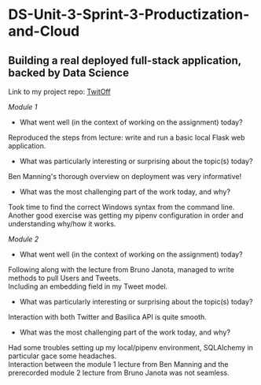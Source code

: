 # DS-Unit-3-Sprint-3-Productization-and-Cloud
Building a real deployed full-stack application, backed by Data Science
--------------------

Link to my project repo: [TwitOff](https://github.com/Okocha76/TwitOff)

*Module 1*

- What went well (in the context of working on the assignment) today?

Reproduced the steps from lecture: write and run a basic local Flask web application.

- What was particularly interesting or surprising about the topic(s) today?

Ben Manning's thorough overview on deployment was very informative!

- What was the most challenging part of the work today, and why?

Took time to find the correct Windows syntax from the command line.  
Another good exercise was getting my pipenv configuration in order and understanding why/how it works.

*Module 2*

- What went well (in the context of working on the assignment) today?

Following along with the lecture from Bruno Janota, managed to write methods to pull Users and Tweets.  
Including an embedding field in my Tweet model.

- What was particularly interesting or surprising about the topic(s) today?

Interaction with both Twitter and Basilica API is quite smooth.

- What was the most challenging part of the work today, and why?

Had some troubles setting up my local/pipenv environment, SQLAlchemy in particular gace some headaches.  
Interaction between the module 1 lecture from Ben Manning and the prerecorded module 2 lecture from Bruno Janota was not seamless. 
